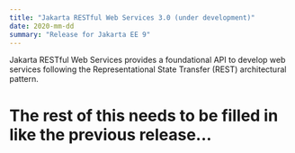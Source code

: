 ```yaml
---
title: "Jakarta RESTful Web Services 3.0 (under development)"
date: 2020-mm-dd
summary: "Release for Jakarta EE 9"
---
```

Jakarta RESTful Web Services provides a foundational API to develop web services
following the Representational State Transfer (REST) architectural pattern.

# The rest of this needs to be filled in like the previous release...
